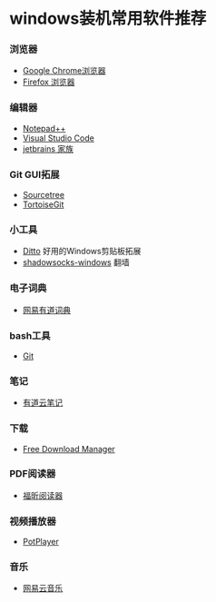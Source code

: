 # windows装机常用软件推荐

### 浏览器
- [Google Chrome浏览器](https://www.google.com/intl/zh-CN_ALL/chrome/)
- [Firefox 浏览器](http://www.firefox.com.cn/)

### 编辑器
- [Notepad++](https://notepad-plus-plus.org/)
- [Visual Studio Code](https://code.visualstudio.com/)
- [jetbrains 家族](https://www.jetbrains.com/)

### Git GUI拓展
- [Sourcetree](https://www.sourcetreeapp.com/)
- [TortoiseGit](https://tortoisegit.org/)


### 小工具
- [Ditto](https://ditto-cp.sourceforge.io/index.php)    好用的Windows剪贴板拓展
- [shadowsocks-windows](https://github.com/shadowsocks/shadowsocks-windows/releases)    翻墙

### 电子词典
- [网易有道词典](http://cidian.youdao.com/multi.html)

### bash工具
 - [Git](https://git-scm.com/)
 
### 笔记
- [有道云笔记](https://note.youdao.com/)

### 下载
- [Free Download Manager](https://www.freedownloadmanager.org/zh/)

### PDF阅读器
- [福昕阅读器](https://www.foxitsoftware.cn/downloads/)

### 视频播放器
- [PotPlayer](https://potplayer.daum.net/)

### 音乐
- [网易云音乐](https://music.163.com/#/download)




